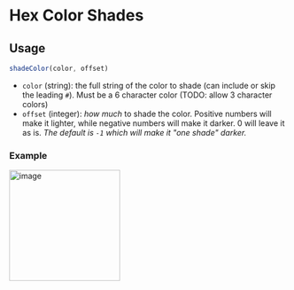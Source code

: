# Hex Color Shades

## Usage
```javascript
shadeColor(color, offset)
```
- `color` (string): the full string of the color to shade (can include or skip the leading `#`). Must be a 6 character color (TODO: allow 3 character colors)
- `offset` (integer): _how much_ to shade the color. Positive numbers will make it lighter, while negative numbers will make it darker. 0 will leave it as is.
_The default is `-1` which will make it "one shade" darker._

### Example
<img width="200" alt="image" src="https://user-images.githubusercontent.com/35234925/165875293-4082d004-554e-4d90-ad94-f964c13636fb.png">
